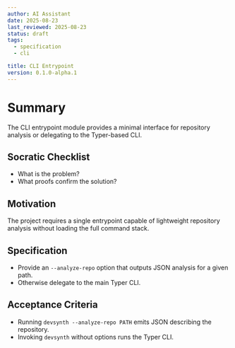 ```yaml
---
author: AI Assistant
date: 2025-08-23
last_reviewed: 2025-08-23
status: draft
tags:
  - specification
  - cli

title: CLI Entrypoint
version: 0.1.0-alpha.1
---
```


# Summary

The CLI entrypoint module provides a minimal interface for repository analysis or delegating to the Typer-based CLI.

## Socratic Checklist
- What is the problem?
- What proofs confirm the solution?

## Motivation
The project requires a single entrypoint capable of lightweight repository analysis without loading the full command stack.

## Specification
- Provide an `--analyze-repo` option that outputs JSON analysis for a given path.
- Otherwise delegate to the main Typer CLI.

## Acceptance Criteria
- Running `devsynth --analyze-repo PATH` emits JSON describing the repository.
- Invoking `devsynth` without options runs the Typer CLI.
